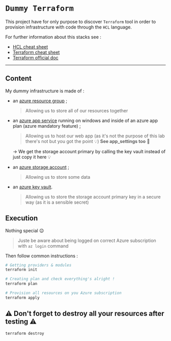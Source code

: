 # `Dummy Terraform`

This project have for only purpose to discover `Terraform` tool in order to provision infrastructure with code through the `HCL` language.

For further information about this stacks see :

- [HCL cheat sheet](../../cheat-sheets/langages/hcl.md)
- [Terraform cheat sheet](../../cheat-sheets/tools/hashicorp/terraform.md)
- [Terraform official doc](https://developer.hashicorp.com/terraform/registry/providers/docs)

---

## Content

My dummy infrastructure is made of :

- an [azure resource group](https://learn.microsoft.com/en-us/azure/azure-resource-manager/management/manage-resource-groups-portal) ;

  > Allowing us to store all of our resources together

- an [azure app service](https://azure.microsoft.com/en-us/products/app-service/) running on windows and inside of an azure app plan (azure mandatory feature) ;

  > Allowing us to host our web app (as it's not the purpose of this lab there's not but you got the point :bulb:)
  > **See app_settings too** :eyes:

  &rarr; We get the storage account primary by calling the key vault instead of just copy it here :bulb:

- an [azure storage account](https://learn.microsoft.com/en-us/azure/storage/common/storage-account-overview) ;

  > Allowing us to store some data

- an [azure key vault](https://learn.microsoft.com/en-us/azure/key-vault/general/basic-concepts).
  > Allowing us to store the storage account primary key in a secure way (as it is a sensible secret)

## Execution

Nothing special :wink:

> Juste be aware about being logged on correct Azure subscription with `az login` command

Then follow common instructions :

```PowerShell
# Getting providers & modules
terraform init

# Creating plan and check everything's alright !
terraform plan

# Provision all resources on you Azure subscription
terraform apply
```

## :warning: Don't forget to destroy all your resources after testing :warning:

```
terraform destroy
```
